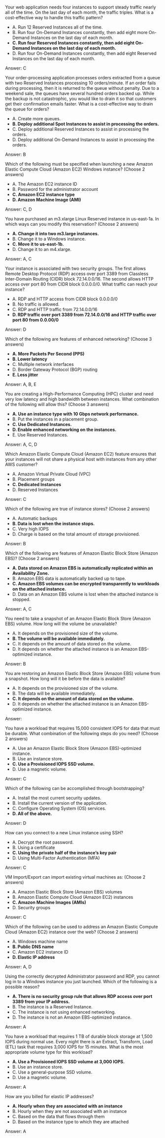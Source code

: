 Your web application needs four instances to support steady traffic nearly all of the time.
On the last day of each month, the traffic triples. What is a cost-effective way to handle
this traffic pattern?

- A. Run 12 Reserved Instances all of the time.
- B. Run four On-Demand Instances constantly, then add eight more On-Demand Instances on the last day of each month.
- **C. Run four Reserved Instances constantly, then add eight On-Demand Instances on the last day of each month.**
- D. Run four On-Demand Instances constantly, then add eight Reserved Instances on the last day of each month.

Answer: C

Your order-processing application processes orders extracted from a queue with two
Reserved Instances processing 10 orders/minute. If an order fails during processing,
then it is returned to the queue without penalty. Due to a weekend sale, the queues have
several hundred orders backed up. While the backup is not catastrophic, you would like
to drain it so that customers get their confirmation emails faster. What is a cost-effective
way to drain the queue for orders?

- A. Create more queues.
- **B. Deploy additional Spot Instances to assist in processing the orders.**
- C. Deploy additional Reserved Instances to assist in processing the orders.
- D. Deploy additional On-Demand Instances to assist in processing the orders.

Answer: B

Which of the following must be specified when launching a new Amazon Elastic Compute Cloud (Amazon EC2) Windows instance? (Choose 2 answers)

- A. The Amazon EC2 instance ID
- B. Password for the administrator account
- **C. Amazon EC2 instance type**
- **D. Amazon Machine Image (AMI)**

Answer: C, D

You have purchased an m3.xlarge Linux Reserved instance in us-east-1a. In which ways can you modify this reservation? (Choose 2 answers)

- **A. Change it into two m3.large instances.**
- B. Change it to a Windows instance.
- **C. Move it to us-east-1b.**
- D. Change it to an m4.xlarge.

Answer: A, C

Your instance is associated with two security groups. The first allows Remote Desktop
Protocol (RDP) access over port 3389 from Classless Inter-Domain Routing (CIDR)
block 72.14.0.0/16. The second allows HTTP access over port 80 from CIDR block
0.0.0.0/0. What traffic can reach your instance?

- A. RDP and HTTP access from CIDR block 0.0.0.0/0
- B. No traffic is allowed.
- C. RDP and HTTP traffic from 72.14.0.0/16
- **D. RDP traffic over port 3389 from 72.14.0.0/16 and HTTP traffic over port 80 from 0.0.00/0**

Answer: D

Which of the following are features of enhanced networking? (Choose 3 answers)

- **A. More Packets Per Second (PPS)**
- **B. Lower latency**
- C. Multiple network interfaces
- D. Border Gateway Protocol (BGP) routing
- **E. Less jitter**

Answer: A, B, E

You are creating a High-Performance Computing (HPC) cluster and need very low
latency and high bandwidth between instances. What combination of the following will
allow this? (Choose 3 answers)

- **A. Use an instance type with 10 Gbps network performance.**
- B. Put the instances in a placement group.
- **C. Use Dedicated Instances.**
- **D. Enable enhanced networking on the instances.**
- E. Use Reserved Instances.

Answer: A, C, D

Which Amazon Elastic Compute Cloud (Amazon EC2) feature ensures that your
instances will not share a physical host with instances from any other AWS customer?

- A. Amazon Virtual Private Cloud (VPC)
- B. Placement groups
- **C. Dedicated Instances**
- D. Reserved Instances

Answer: C

Which of the following are true of instance stores? (Choose 2 answers)

- A. Automatic backups
- **B. Data is lost when the instance stops.**
- C. Very high IOPS
- D. Charge is based on the total amount of storage provisioned.

Answer: B

Which of the following are features of Amazon Elastic Block Store (Amazon EBS)?
(Choose 2 answers)

- **A. Data stored on Amazon EBS is automatically replicated within an Availability Zone.**
- B. Amazon EBS data is automatically backed up to tape.
- **C. Amazon EBS volumes can be encrypted transparently to workloads on the attached instance.**
- D. Data on an Amazon EBS volume is lost when the attached instance is stopped.

Answer: A, C

You need to take a snapshot of an Amazon Elastic Block Store (Amazon EBS) volume.
How long will the volume be unavailable?

- A. It depends on the provisioned size of the volume.
- **B. The volume will be available immediately.**
- C. It depends on the amount of data stored on the volume.
- D. It depends on whether the attached instance is an Amazon EBS-optimized instance.

Answer: B

You are restoring an Amazon Elastic Block Store (Amazon EBS) volume from a snapshot.
How long will it be before the data is available?

- A. It depends on the provisioned size of the volume.
- B. The data will be available immediately.
- **C. It depends on the amount of data stored on the volume.**
- D. It depends on whether the attached instance is an Amazon EBS-optimized instance.

Answer:

You have a workload that requires 15,000 consistent IOPS for data that must be durable.
What combination of the following steps do you need? (Choose 2 answers)

- A. Use an Amazon Elastic Block Store (Amazon EBS)-optimized instance.
- B. Use an instance store.
- **C. Use a Provisioned IOPS SSD volume.**
- D. Use a magnetic volume.

Answer: C

Which of the following can be accomplished through bootstrapping?

- A. Install the most current security updates.
- B. Install the current version of the application.
- C. Configure Operating System (OS) services.
- **D. All of the above.**

Answer: D

How can you connect to a new Linux instance using SSH?

- A. Decrypt the root password.
- B. Using a certificate
- **C. Using the private half of the instance’s key pair**
- D. Using Multi-Factor Authentication (MFA)

Answer: C

VM Import/Export can import existing virtual machines as: (Choose 2 answers)

- A. Amazon Elastic Block Store (Amazon EBS) volumes
- B. Amazon Elastic Compute Cloud (Amazon EC2) instances
- **C. Amazon Machine Images (AMIs)**
- D. Security groups

Answer: C

Which of the following can be used to address an Amazon Elastic Compute Cloud
(Amazon EC2) instance over the web? (Choose 2 answers)

- A. Windows machine name
- **B. Public DNS name**
- C. Amazon EC2 instance ID
- **D. Elastic IP address**

Answer: A, D

Using the correctly decrypted Administrator password and RDP, you cannot log in to a
Windows instance you just launched. Which of the following is a possible reason?

- **A. There is no security group rule that allows RDP access over port 3389 from your IP address.**
- B. The instance is a Reserved Instance.
- C. The instance is not using enhanced networking.
- D. The instance is not an Amazon EBS-optimized instance.

Answer: A

You have a workload that requires 1 TB of durable block storage at 1,500 IOPS during
normal use. Every night there is an Extract, Transform, Load (ETL) task that requires
3,000 IOPS for 15 minutes. What is the most appropriate volume type for this workload?

- **A. Use a Provisioned IOPS SSD volume at 3,000 IOPS.**
- B. Use an instance store.
- C. Use a general-purpose SSD volume.
- D. Use a magnetic volume.

Answer: A

How are you billed for elastic IP addresses?

- **A. Hourly when they are associated with an instance**
- B. Hourly when they are not associated with an instance
- C. Based on the data that flows through them
- D. Based on the instance type to which they are attached

Answer: A